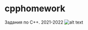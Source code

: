 # cpphomework
Задания по C++.
2021-2022
![alt text](https://i.pximg.net/img-original/img/2015/11/15/03/43/26/53561295_p0.jpg)
